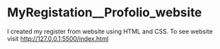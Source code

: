 # MyRegistation__Profolio_website
I created my register from website using HTML and CSS. To see website visit http://127.0.0.1:5500/index.html
